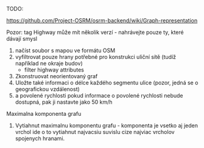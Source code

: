 TODO:

https://github.com/Project-OSRM/osrm-backend/wiki/Graph-representation

Pozor: tag Highway může mít několik verzí - nahrávejte pouze ty, které dávají smysl
1. načíst soubor s mapou ve formátu OSM
2. vyfiltrovat pouze hrany potřebné pro konstrukci uliční sítě (tudíž například ne okraje budov)
   - filter highway attributes
3. Zkonstruovat neorientovaný graf
4. Uložte také informaci o délce každého segmentu ulice (pozor, jedná se o geografickou vzdálenost)
5. a povolené rychlosti pokud informace o povolené rychlosti nebude dostupná, pak ji nastavte jako 50 km/h

Maximalna komponenta grafu

1. Vytiahnut maximalnu komponentu grafu - komponenta je vsetko aj jeden vrchol
   ide o to vytiahnut najvacsiu suvislu cize najviac vrcholov spojenych hranami.

